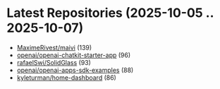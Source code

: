 # Latest Repositories (2025-10-05 .. 2025-10-07)

- [MaximeRivest/maivi](https://github.com/MaximeRivest/maivi) (139)
- [openai/openai-chatkit-starter-app](https://github.com/openai/openai-chatkit-starter-app) (96)
- [rafaelSwi/SolidGlass](https://github.com/rafaelSwi/SolidGlass) (93)
- [openai/openai-apps-sdk-examples](https://github.com/openai/openai-apps-sdk-examples) (88)
- [kyleturman/home-dashboard](https://github.com/kyleturman/home-dashboard) (86)
